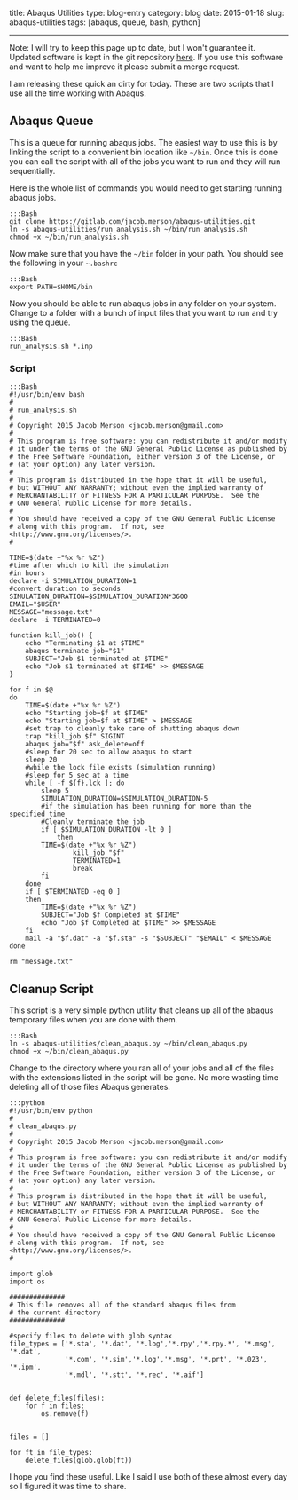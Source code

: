 title: Abaqus Utilities
type: blog-entry
category: blog
date: 2015-01-18
slug: abaqus-utilities
tags: [abaqus, queue, bash, python]

---
Note: I will try to keep this page up to date, but I won't guarantee it. Updated software is kept in the git repository [here](https://gitlab.com/jacob.merson/abaqus-utilities). If you use this software and want to help me improve it please submit a merge request.

I am releasing these quick an dirty for today. These are two scripts that I use all the time working with Abaqus.
## Abaqus Queue
This is a queue for running abaqus jobs. The easiest way to use this is by linking the script to a convenient bin location like `~/bin`. Once this is done you can call the script with all of the jobs you want to run and they will run sequentially.

Here is the whole list of commands you would need to get starting running abaqus jobs.

    :::Bash
    git clone https://gitlab.com/jacob.merson/abaqus-utilities.git
    ln -s abaqus-utilities/run_analysis.sh ~/bin/run_analysis.sh
    chmod +x ~/bin/run_analysis.sh

Now make sure that you have the `~/bin` folder in your path. You should see the following in your `~.bashrc`

    :::Bash
    export PATH=$HOME/bin

Now you should be able to run abaqus jobs in any folder on your system. Change to a folder with a bunch of input files that you want to run and try using the queue.

    :::Bash 
    run_analysis.sh *.inp

### Script

    :::Bash
    #!/usr/bin/env bash
    #
    # run_analysis.sh
    # 
    # Copyright 2015 Jacob Merson <jacob.merson@gmail.com> 
    # 
    # This program is free software: you can redistribute it and/or modify
    # it under the terms of the GNU General Public License as published by
    # the Free Software Foundation, either version 3 of the License, or
    # (at your option) any later version.
    # 
    # This program is distributed in the hope that it will be useful,
    # but WITHOUT ANY WARRANTY; without even the implied warranty of
    # MERCHANTABILITY or FITNESS FOR A PARTICULAR PURPOSE.  See the
    # GNU General Public License for more details.
    # 
    # You should have received a copy of the GNU General Public License
    # along with this program.  If not, see <http://www.gnu.org/licenses/>.
    #

    TIME=$(date +"%x %r %Z")
    #time after which to kill the simulation
    #in hours
    declare -i SIMULATION_DURATION=1
    #convert duration to seconds
    SIMULATION_DURATION=$SIMULATION_DURATION*3600
    EMAIL="$USER"
    MESSAGE="message.txt"
    declare -i TERMINATED=0

    function kill_job() {
        echo "Terminating $1 at $TIME"
        abaqus terminate job="$1"
        SUBJECT="Job $1 terminated at $TIME"
        echo "Job $1 terminated at $TIME" >> $MESSAGE
    }

    for f in $@
    do
        TIME=$(date +"%x %r %Z")
        echo "Starting job=$f at $TIME"
        echo "Starting job=$f at $TIME" > $MESSAGE
        #set trap to cleanly take care of shutting abaqus down
        trap "kill_job $f" SIGINT
        abaqus job="$f" ask_delete=off
        #sleep for 20 sec to allow abaqus to start
        sleep 20
        #while the lock file exists (simulation running)
        #sleep for 5 sec at a time
        while [ -f ${f}.lck ]; do
            sleep 5
            SIMULATION_DURATION=$SIMULATION_DURATION-5
            #if the simulation has been running for more than the specified time
            #Cleanly terminate the job
            if [ $SIMULATION_DURATION -lt 0 ]
                then
            TIME=$(date +"%x %r %Z")
                    kill_job "$f"
                    TERMINATED=1
                    break
            fi
        done
        if [ $TERMINATED -eq 0 ]
        then
            TIME=$(date +"%x %r %Z")
            SUBJECT="Job $f Completed at $TIME"
            echo "Job $f Completed at $TIME" >> $MESSAGE
        fi
        mail -a "$f.dat" -a "$f.sta" -s "$SUBJECT" "$EMAIL" < $MESSAGE
    done

    rm "message.txt"

## Cleanup Script

This script is a very simple python utility that cleans up all of the abaqus temporary files when you are done with them.

    :::Bash
    ln -s abaqus-utilities/clean_abaqus.py ~/bin/clean_abaqus.py
    chmod +x ~/bin/clean_abaqus.py

Change to the directory where you ran all of your jobs and all of the files with the extensions listed in the script will be gone. No more wasting time deleting all of those files Abaqus generates.

    :::python
    #!/usr/bin/env python
    #
    # clean_abaqus.py
    # 
    # Copyright 2015 Jacob Merson <jacob.merson@gmail.com> 
    # 
    # This program is free software: you can redistribute it and/or modify
    # it under the terms of the GNU General Public License as published by
    # the Free Software Foundation, either version 3 of the License, or
    # (at your option) any later version.
    # 
    # This program is distributed in the hope that it will be useful,
    # but WITHOUT ANY WARRANTY; without even the implied warranty of
    # MERCHANTABILITY or FITNESS FOR A PARTICULAR PURPOSE.  See the
    # GNU General Public License for more details.
    # 
    # You should have received a copy of the GNU General Public License
    # along with this program.  If not, see <http://www.gnu.org/licenses/>.
    #

    import glob
    import os

    ##############
    # This file removes all of the standard abaqus files from
    # the current directory
    ##############

    #specify files to delete with glob syntax
    file_types = ['*.sta', '*.dat', '*.log','*.rpy','*.rpy.*', '*.msg', '*.dat',
                  '*.com', '*.sim','*.log','*.msg', '*.prt', '*.023', '*.ipm',
                  '*.mdl', '*.stt', '*.rec', '*.aif']


    def delete_files(files):
        for f in files:
            os.remove(f)


    files = []

    for ft in file_types:
        delete_files(glob.glob(ft))

I hope you find these useful. Like I said I use both of these almost every day so I figured it was time to share.
